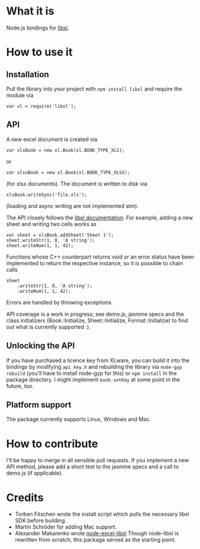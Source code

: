 # What it is

Node.js bindings for [libxl](http://www.libxl.com/).

# How to use it

## Installation

Pull the library into your project with `npm install libxl`
and require the module via

    var xl = require('libxl');

## API

A new excel document is created via

    var xlsBook = new xl.Book(xl.BOOK_TYPE_XLS);

or

    var xlsxBook = new xl.Book(xl.BOOK_TYPE_XLSX);

(for xlsx documents). The document is written to disk via

    xlsBook.writeSync('file.xls');

(loading and async writing are not implemented atm).

The API closely follows the
[libxl documentation](http://www.libxl.com/documentation.html).
For example, adding a new sheet and writing two cells works as

    var sheet = xlsBook.addSheet('Sheet 1');
    sheet.writeStr(1, 0, 'A string');
    sheet.writeNum(1, 1, 42);

Functions whose C++ counterpart returns void or an error status
have been implemented to return the respective instance, so it
is possible to chain calls

    sheet
        .writeStr(1, 0, 'A string');
        .writeNum(1, 1, 42);

Errors are handled by throwing exceptions.

API coverage is a work in progress; see demo.js,
jasmine specs and the class initializers
(Book::Initialize, Sheet::Initialize, Format::Initialize)
to find out what is currently supported :).

## Unlocking the API

If you have purchased a licence key from XLware, you can
build it into the bindings by modifying `api_key.h` and
rebuilding the library via `node-gyp rebuild` (you'll have
to install node-gyp for this) or `npm install` in the package
directory. I might implement `book.setKey` at some point in the
future, too.

## Platform support

The package currently supports Linux, Windows and Mac.

# How to contribute

I'll be happy to merge in all sensible pull requests. If you
implement a new API method, please add a short test to the
jasmine specs and a call to demo.js (if applicable).

# Credits

* Torben Fitschen wrote the install script which pulls the
  necessary libxl SDK before building.
* Martin Schröder for adding Mac support.
* Alexander Makarenko wrote
  [node-excel-libxl](https://github.com/7eggs/node-excel-libxl)
  Though node-libxl is rewritten from scratch, this
  package served as the starting point.
